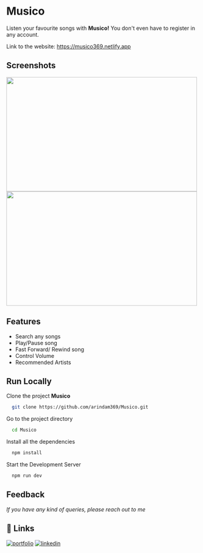 
# Musico

Listen your favourite songs with **Musico!** You don't even have to register in any account.

Link to the website: https://musico369.netlify.app



## Screenshots

<img src="https://user-images.githubusercontent.com/92720594/234371203-cfe56417-65e8-40ef-9279-06018690c62d.png" data-canonical-src="https://user-images.githubusercontent.com/92720594/234371203-cfe56417-65e8-40ef-9279-06018690c62d.png" width="500" height="300" />
<br/> 

<img src="https://user-images.githubusercontent.com/92720594/234367950-7c8a490e-0956-4310-87d9-2828c04871e0.png" data-canonical-src="https://user-images.githubusercontent.com/92720594/234367950-7c8a490e-0956-4310-87d9-2828c04871e0.png" width="500" height="300" />


## Features

- Search any songs
- Play/Pause song
- Fast Forward/ Rewind song
- Control Volume
- Recommended Artists


    
## Run Locally

Clone the project **Musico**

```bash
  git clone https://github.com/arindam369/Musico.git
```

Go to the project directory

```bash
  cd Musico
```

Install all the dependencies

```bash
  npm install
```

Start the Development Server

```bash
  npm run dev
```


## Feedback

*If you have any kind of queries, please reach out to me*


## 🔗 Links
[![portfolio](https://img.shields.io/badge/my_portfolio-000?style=for-the-badge&logo=ko-fi&logoColor=white)](https://arindam369.netlify.app)
[![linkedin](https://img.shields.io/badge/linkedin-0A66C2?style=for-the-badge&logo=linkedin&logoColor=white)](https://www.linkedin.com/in/arindam369)
